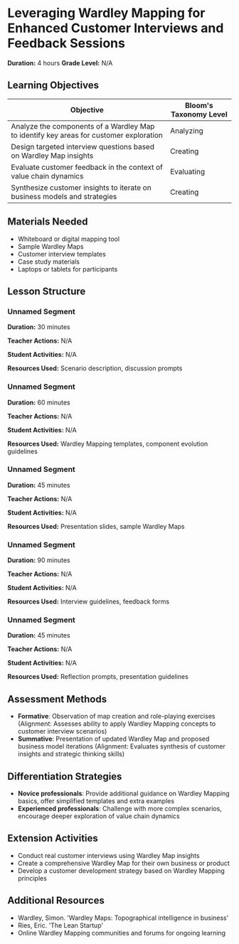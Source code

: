 # Leveraging Wardley Mapping for Enhanced Customer Interviews and Feedback Sessions

**Duration:** 4 hours **Grade Level:** N/A

## Learning Objectives

| Objective | Bloom's Taxonomy Level |
|-----------|-------------------------|
| Analyze the components of a Wardley Map to identify key areas for customer exploration | Analyzing |
| Design targeted interview questions based on Wardley Map insights | Creating |
| Evaluate customer feedback in the context of value chain dynamics | Evaluating |
| Synthesize customer insights to iterate on business models and strategies | Creating |

## Materials Needed
* Whiteboard or digital mapping tool
* Sample Wardley Maps
* Customer interview templates
* Case study materials
* Laptops or tablets for participants

## Lesson Structure
### Unnamed Segment
**Duration:** 30 minutes

**Teacher Actions:** N/A

**Student Activities:** N/A

**Resources Used:** Scenario description, discussion prompts

### Unnamed Segment
**Duration:** 60 minutes

**Teacher Actions:** N/A

**Student Activities:** N/A

**Resources Used:** Wardley Mapping templates, component evolution guidelines

### Unnamed Segment
**Duration:** 45 minutes

**Teacher Actions:** N/A

**Student Activities:** N/A

**Resources Used:** Presentation slides, sample Wardley Maps

### Unnamed Segment
**Duration:** 90 minutes

**Teacher Actions:** N/A

**Student Activities:** N/A

**Resources Used:** Interview guidelines, feedback forms

### Unnamed Segment
**Duration:** 45 minutes

**Teacher Actions:** N/A

**Student Activities:** N/A

**Resources Used:** Reflection prompts, presentation guidelines

## Assessment Methods
* **Formative**: Observation of map creation and role-playing exercises (Alignment: Assesses ability to apply Wardley Mapping concepts to customer interview scenarios)
* **Summative**: Presentation of updated Wardley Map and proposed business model iterations (Alignment: Evaluates synthesis of customer insights and strategic thinking skills)

## Differentiation Strategies
* **Novice professionals**: Provide additional guidance on Wardley Mapping basics, offer simplified templates and extra examples
* **Experienced professionals**: Challenge with more complex scenarios, encourage deeper exploration of value chain dynamics

## Extension Activities
* Conduct real customer interviews using Wardley Map insights
* Create a comprehensive Wardley Map for their own business or product
* Develop a customer development strategy based on Wardley Mapping principles

## Additional Resources
* Wardley, Simon. 'Wardley Maps: Topographical intelligence in business'
* Ries, Eric. 'The Lean Startup'
* Online Wardley Mapping communities and forums for ongoing learning
